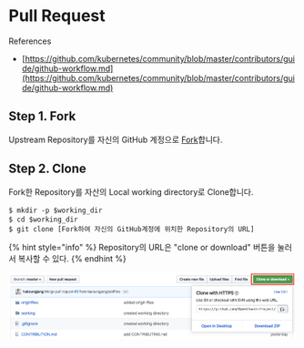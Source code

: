 # Pull Request

References

* [https://github.com/kubernetes/community/blob/master/contributors/guide/github-workflow.md](https://github.com/kubernetes/community/blob/master/contributors/guide/github-workflow.md)

## Step 1. Fork

Upstream Repository를 자신의 GitHub 계정으로 [Fork](https://help.github.com/en/github/getting-started-with-github/fork-a-repo)합니다. 

## Step 2. Clone

Fork한 Repository를 자산의 Local working directory로 Clone합니다. 

```text
$ mkdir -p $working_dir
$ cd $working_dir
$ git clone [Fork하여 자신의 GitHub계정에 위치한 Repository의 URL]
```

{% hint style="info" %}
Repository의 URL은 "clone or download" 버튼을 눌러서 복사할 수 있다. 
{% endhint %}

![](../.gitbook/assets/image.png)









